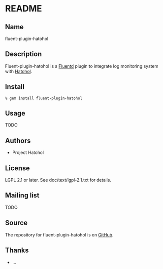 # README

## Name

fluent-plugin-hatohol

## Description

Fluent-plugin-hatohol is a [Fluentd](http://www.fluentd.org/) plugin
to integrate log monitoring system with
[Hatohol](http://www.hatohol.org/).

## Install

    % gem install fluent-plugin-hatohol

## Usage

TODO

## Authors

* Project Hatohol

## License

LGPL 2.1 or later. See doc/text/lgpl-2.1.txt for details.

## Mailing list

TODO

## Source

The repository for fluent-plugin-hatohol is on
[GitHub](https://github.com/project-hatohol/fluent-plugin-hatohol/).

## Thanks

* ...
